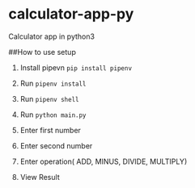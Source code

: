 # calculator-app-py
Calculator app in python3

##How to use setup

1. Install pipevn `pip install pipenv`
2. Run `pipenv install`
3. Run `pipenv shell`
4. Run `python main.py`

1. Enter first number
2. Enter second number
3. Enter operation( ADD, MINUS, DIVIDE, MULTIPLY)
4. View Result